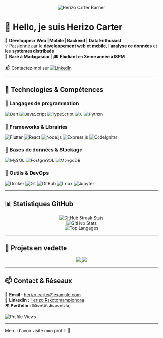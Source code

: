 <!-- Bannière personnalisée -->
<p align="center">
  <img src="https://raw.githubusercontent.com/HerizoCarter/HerizoCarter/main/banner.png" alt="Herizo Carter Banner"/>
</p>

# 👋 Hello, je suis **Herizo Carter**  

🎯 **Développeur Web | Mobile | Backend | Data Enthusiast**  
💡 Passionné par le **développement web et mobile**, l'**analyse de données** et les **systèmes distribués**  
📍 **Basé à Madagascar** | 🎓 **Étudiant en 3ème année à ISPM**  

📬 Contactez-moi sur [![LinkedIn](https://img.shields.io/badge/LinkedIn-Connect-blue?style=flat&logo=linkedin)](https://www.linkedin.com/in/herizo-rakotomampionona/)  

---

## 🚀 Technologies & Compétences  

### 🔹 Langages de programmation  
![Dart](https://img.shields.io/badge/Dart-0175C2?style=flat&logo=dart&logoColor=white)
![JavaScript](https://img.shields.io/badge/JavaScript-F7DF1E?style=flat&logo=javascript&logoColor=black)
![TypeScript](https://img.shields.io/badge/TypeScript-3178C6?style=flat&logo=typescript&logoColor=white)
![C](https://img.shields.io/badge/C-A8B9CC?style=flat&logo=c&logoColor=white)
![Python](https://img.shields.io/badge/Python-3776AB?style=flat&logo=python&logoColor=white)

### 🔹 Frameworks & Librairies  
![Flutter](https://img.shields.io/badge/Flutter-02569B?style=flat&logo=flutter&logoColor=white)
![React](https://img.shields.io/badge/React-20232A?style=flat&logo=react&logoColor=61DAFB)
![Node.js](https://img.shields.io/badge/Node.js-339933?style=flat&logo=node.js&logoColor=white)
![Express.js](https://img.shields.io/badge/Express.js-000000?style=flat&logo=express&logoColor=white)
![CodeIgniter](https://img.shields.io/badge/CodeIgniter-EF4223?style=flat&logo=codeigniter&logoColor=white)

### 🔹 Bases de données & Stockage  
![MySQL](https://img.shields.io/badge/MySQL-4479A1?style=flat&logo=mysql&logoColor=white)
![PostgreSQL](https://img.shields.io/badge/PostgreSQL-316192?style=flat&logo=postgresql&logoColor=white)
![MongoDB](https://img.shields.io/badge/MongoDB-4EA94B?style=flat&logo=mongodb&logoColor=white)

### 🔹 Outils & DevOps  
![Docker](https://img.shields.io/badge/Docker-2496ED?style=flat&logo=docker&logoColor=white)
![Git](https://img.shields.io/badge/Git-F05032?style=flat&logo=git&logoColor=white)
![GitHub](https://img.shields.io/badge/GitHub-181717?style=flat&logo=github&logoColor=white)
![Linux](https://img.shields.io/badge/Linux-FCC624?style=flat&logo=linux&logoColor=black)
![Jupyter](https://img.shields.io/badge/Jupyter-F37626?style=flat&logo=jupyter&logoColor=white)

---

## 📊 Statistiques GitHub  

<div align="center">
  <img src="https://github-readme-streak-stats.herokuapp.com/?user=HerizoCarter&theme=dark" alt="GitHub Streak Stats" />
  <br/>
  <img src="https://github-readme-stats.vercel.app/api?username=HerizoCarter&show_icons=true&theme=dark&count_private=true&include_all_commits=true" alt="GitHub Stats" />
  <br/>
  <img src="https://github-readme-stats.vercel.app/api/top-langs/?username=HerizoCarter&layout=compact&theme=dark" alt="Top Langages" />
</div>

---

## 🚀 Projets en vedette  

<div align="center">
  <a href="https://github.com/HerizoCarter/Chat-Traductor">
    <img src="https://github-readme-stats.vercel.app/api/pin/?username=HerizoCarter&repo=Chat-Traductor&theme=dark" />
  </a>

  <a href="https://github.com/HerizoCarter/Histories">
    <img src="https://github-readme-stats.vercel.app/api/pin/?username=HerizoCarter&repo=Histories&theme=dark" />
  </a>
</div>

---

## 📫 Contact & Réseaux  

📧 **Email :** herizo.carter@example.com  
💼 **LinkedIn :** [Herizo Rakotomampionona](https://www.linkedin.com/in/herizo-rakotomampionona/)  
🌍 **Portfolio :** [Bientôt disponible]  

![Profile Views](https://komarev.com/ghpvc/?username=HerizoCarter&color=green)  

---

Merci d'avoir visité mon profil ! 🚀  
